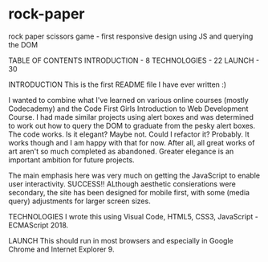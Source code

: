 # rock-paper
rock paper scissors game - first responsive design using JS and querying the DOM

TABLE OF CONTENTS
INTRODUCTION - 8
TECHNOLOGIES - 22
LAUNCH - 30

INTRODUCTION
This is the first README file I have ever written :)

I wanted to combine what I've learned on various online courses (mostly Codecademy) and the Code First Girls Introduction to Web Development Course.
I had made similar projects using alert boxes and was determined to work out how to query the DOM to graduate from the pesky alert boxes.
The code works.
Is it elegant? Maybe not.
Could I refactor it? Probably.
It works though and I am happy with that for now. After all, all great works of art aren't so much completed as abandoned.
Greater elegance is an important ambition for future projects.

The main emphasis here was very much on getting the JavaScript to enable user interactivity. 
SUCCESS!!
ALthough aesthetic consierations were secondary, the site has been designed for mobile first, with some (media query) adjustments for larger screen sizes.

TECHNOLOGIES
I wrote this using Visual Code,
HTML5,
CSS3,
JavaScript - ECMAScript 2018.

LAUNCH
This should run in most browsers and especially in Google Chrome and Internet Explorer 9.
